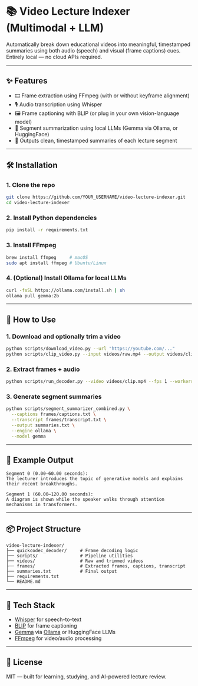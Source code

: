 # 📚 Video Lecture Indexer (Multimodal + LLM)

Automatically break down educational videos into meaningful, timestamped summaries using both audio (speech) and visual (frame captions) cues. Entirely local — no cloud APIs required.

---

## ✨ Features

* 🎞️ Frame extraction using FFmpeg (with or without keyframe alignment)
* 🎙️ Audio transcription using Whisper
* 🖼️ Frame captioning with BLIP (or plug in your own vision-language model)
* 💬 Segment summarization using local LLMs (Gemma via Ollama, or HuggingFace)
* 📁 Outputs clean, timestamped summaries of each lecture segment

---

## 🛠 Installation

### 1. Clone the repo

```bash
git clone https://github.com/YOUR_USERNAME/video-lecture-indexer.git
cd video-lecture-indexer
```

### 2. Install Python dependencies

```bash
pip install -r requirements.txt
```

### 3. Install FFmpeg

```bash
brew install ffmpeg     # macOS
sudo apt install ffmpeg # Ubuntu/Linux
```

### 4. (Optional) Install Ollama for local LLMs

```bash
curl -fsSL https://ollama.com/install.sh | sh
ollama pull gemma:2b
```

---

## 🚀 How to Use

### 1. Download and optionally trim a video

```bash
python scripts/download_video.py --url "https://youtube.com/..."
python scripts/clip_video.py --input videos/raw.mp4 --output videos/clip.mp4 --duration 300
```

### 2. Extract frames + audio

```bash
python scripts/run_decoder.py --video videos/clip.mp4 --fps 1 --workers 4 --output frames
```

### 3. Generate segment summaries

```bash
python scripts/segment_summarizer_combined.py \
  --captions frames/captions.txt \
  --transcript frames/transcript.txt \
  --output summaries.txt \
  --engine ollama \
  --model gemma
```

---

## 🧠 Example Output

```
Segment 0 (0.00–60.00 seconds):
The lecturer introduces the topic of generative models and explains their recent breakthroughs.

Segment 1 (60.00–120.00 seconds):
A diagram is shown while the speaker walks through attention mechanisms in transformers.
```

---

## 📦 Project Structure

```
video-lecture-indexer/
├── quickcodec_decoder/     # Frame decoding logic
├── scripts/                # Pipeline utilities
├── videos/                 # Raw and trimmed videos
├── frames/                 # Extracted frames, captions, transcript
├── summaries.txt           # Final output
├── requirements.txt
└── README.md
```

---

## 🤖 Tech Stack

* [Whisper](https://github.com/openai/whisper) for speech-to-text
* [BLIP](https://huggingface.co/Salesforce/blip-image-captioning-base) for frame captioning
* [Gemma](https://ai.google.dev/gemma) via [Ollama](https://ollama.com) or HuggingFace LLMs
* [FFmpeg](https://ffmpeg.org/) for video/audio processing

---

## 📄 License

MIT — built for learning, studying, and AI-powered lecture review.
